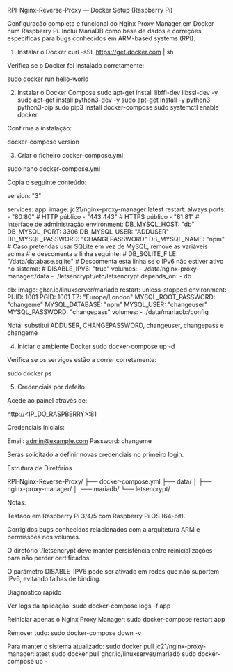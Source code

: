 RPI-Nginx-Reverse-Proxy — Docker Setup (Raspberry Pi)

Configuração completa e funcional do Nginx Proxy Manager em Docker num Raspberry Pi.
Inclui MariaDB como base de dados e correções específicas para bugs conhecidos em ARM-based systems (RPI).

 1. Instalar o Docker
curl -sSL https://get.docker.com | sh


Verifica se o Docker foi instalado corretamente:

sudo docker run hello-world

 2. Instalar o Docker Compose
sudo apt-get install libffi-dev libssl-dev -y
sudo apt-get install python3-dev -y
sudo apt-get install -y python3 python3-pip
sudo pip3 install docker-compose
sudo systemctl enable docker


Confirma a instalação:

docker-compose version

 3. Criar o ficheiro docker-compose.yml

sudo nano docker-compose.yml


Copia o seguinte conteúdo:

version: "3"

services:
  app:
    image: jc21/nginx-proxy-manager:latest
    restart: always
    ports:
      - "80:80"    # HTTP público
      - "443:443"  # HTTPS público
      - "81:81"    # Interface de administração
    environment:
      DB_MYSQL_HOST: "db"
      DB_MYSQL_PORT: 3306
      DB_MYSQL_USER: "ADDUSER"
      DB_MYSQL_PASSWORD: "CHANGEPASSWORD"
      DB_MYSQL_NAME: "npm"
      # Caso pretendas usar SQLite em vez de MySQL, remove as variáveis acima
      # e descomenta a linha seguinte:
      # DB_SQLITE_FILE: "/data/database.sqlite"
      # Descomenta esta linha se o IPv6 não estiver ativo no sistema:
      # DISABLE_IPV6: "true"
    volumes:
      - ./data/nginx-proxy-manager:/data
      - ./letsencrypt:/etc/letsencrypt
    depends_on:
      - db

  db:
    image: ghcr.io/linuxserver/mariadb
    restart: unless-stopped
    environment:
      PUID: 1001
      PGID: 1001
      TZ: "Europe/London"
      MYSQL_ROOT_PASSWORD: "changeme"
      MYSQL_DATABASE: "npm"
      MYSQL_USER: "changeuser"
      MYSQL_PASSWORD: "changepass"
    volumes:
      - ./data/mariadb:/config


Nota: substitui ADDUSER, CHANGEPASSWORD, changeuser, changepass e changeme

 4. Iniciar o ambiente Docker
sudo docker-compose up -d


Verifica se os serviços estão a correr corretamente:

sudo docker ps

 5. Credenciais por defeito

Acede ao painel através de:

http://<IP_DO_RASPBERRY>:81


Credenciais iniciais:

Email:    admin@example.com
Password: changeme


Serás solicitado a definir novas credenciais no primeiro login.

 Estrutura de Diretórios
 
RPI-Nginx-Reverse-Proxy/
├── docker-compose.yml
├── data/
│   ├── nginx-proxy-manager/
│   └── mariadb/
└── letsencrypt/

 Notas:

Testado em Raspberry Pi 3/4/5 com Raspberry Pi OS (64-bit).

Corrigidos bugs conhecidos relacionados com a arquitetura ARM e permissões nos volumes.

O diretório ./letsencrypt deve manter persistência entre reinicializações para não perder certificados.

O parâmetro DISABLE_IPV6 pode ser ativado em redes que não suportem IPv6, evitando falhas de binding.

 Diagnóstico rápido

Ver logs da aplicação:
sudo docker-compose logs -f app

Reiniciar apenas o Nginx Proxy Manager:
sudo docker-compose restart app

Remover tudo:
sudo docker-compose down -v

Para manter o sistema atualizado:
sudo docker pull jc21/nginx-proxy-manager:latest
sudo docker pull ghcr.io/linuxserver/mariadb
sudo docker-compose up -
